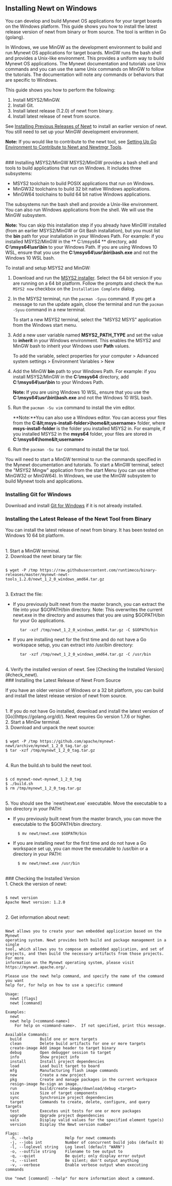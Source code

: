 ## Installing Newt on Windows

You can develop and build Mynewt OS applications for your target boards on the Windows platform.  This guide shows you how to install the latest release version of newt from binary or from source.  The tool is written in Go (golang).
  
In Windows, we use MinGW as the development environment to build and run Mynewt OS applications for target boards. MinGW runs the bash shell and provides a Unix-like environment. This provides a uniform way to build Mynewt OS applications. The Mynewt documentation and tutorials use Unix commands and you can use the same Unix commands on MinGW to follow the tutorials. The documentation will note any commands or behaviors that are specific to Windows.

This guide shows you how to perform the following:

1. Install MSYS2/MinGW. 
2. Install Git.
3. Install latest release (1.2.0) of newt from binary.
4. Install latest release of newt from source.

See [Installing Previous Releases of Newt](/newt/install/prev_releases) to install an earlier version of newt. You still need to set up your MinGW development environment.

**Note:** If you would like to contribute to the newt tool, see [Setting Up Go Environment to Contribute to Newt and Newtmgr Tools](/faq/go_env.md).

<br>
### Installing MSYS2/MinGW
MSYS2/MinGW provides a bash shell and tools to build applications that run on Windows. It includes three subsystems:

* MSYS2 toolchain to build POSIX applications that run on Windows. 
* MinGW32 toolchains to build 32 bit native Windows applications.  
* MinGW64 toolchains to build 64 bit native Windows applications.  

The subsystems run the bash shell and provide a Unix-like environment. You can also run Windows applications from the shell. We will use the MinGW subsystem.

**Note:** You can skip this installation step if you already have MinGW installed (from an earlier MSYS2/MinGW or Git Bash installation), but you must list the **bin** path for your installation in your Windows Path. For example: if you installed MSYS2/MinGW in the ** C:\msys64 ** directory,  add **C:\msys64\usr\bin** to your Windows Path. If you are using Windows 10 WSL, ensure that you use the **C:\msys64\usr\bin\bash.exe** and not the Windows 10 WSL bash.


To install and setup MSYS2 and MinGW:

1. Download and run the [MSYS2 installer](http://www.msys2.org).  Select the 64 bit version if you are running on a 64 bit platform. Follow the prompts and check the `Run MSYS2 now` checkbox on the `Installation Complete` dialog. 
2. In the MSYS2 terminal, run the `pacman -Syuu` command. If you get a message to run the update again, close the terminal and run the `pacman -Syuu` command in a new terminal. 
	
	To start a new MSYS2 terminal, select the "MSYS2 MSYS" application from the Windows start menu.

3. Add a new user variable named **MSYS2_PATH_TYPE** and set the value to **inherit** in your Windows environment. This enables the MSYS2 and MinGW bash to inherit your Windows user **Path** values. 
	
	To add the variable,  select properties for your computer > Advanced system settings > Environment Variables > New

4. Add the MinGW **bin** path to your Windows Path. For example: if you install MSYS2/MinGW in the **C:\msys64** directory,  add **C:\msys64\usr\bin** to your Windows Path. 

	**Note:** If you are using Windows 10 WSL,  ensure that you use the **C:\msys64\usr\bin\bash.exe** and not the Windows 10 WSL bash.


5. Run the `pacman -Su vim` command to install the vim editor. 
	
	**Note:**You can also use a Windows editor. You can access your files from the **C:\&lt;msys-install-folder&gt;\home\&lt;username&gt;** folder, where **msys-install-folder** is the folder you installed MSYS2 in. For example, if you installed MSYS2 in the **msys64** folder, your files are stored in **C:\msys64\home\&lt;username&gt;**

6. Run the  `pacman -Su tar` command to install the tar tool. 

You will need to start a MinGW terminal to run the commands specified in the Mynewt documentation and  tutorials.  To start a MinGW terminal, select the "MSYS2 Mingw" application from the start Menu (you can use either MinGW32 or MinGW64). 
In Windows, we use the MinGW subsystem to build  Mynewt tools and applications.  

### Installing Git for Windows

Download and install [Git for Windows](https://git-for-windows.github.io) if it is not already installed.


### Installing the Latest Release of the Newt Tool from Binary

You can install the latest release of newt from binary. It has been tested on Windows 10 64 bit platform. 

<br>
1. Start a MinGW terminal.

<br>
2. Download the newt binary tar file:

```no-highlight

$ wget -P /tmp https://raw.githubusercontent.com/runtimeco/binary-releases/master/mynewt-newt-tools_1.2.0/newt_1_2_0_windows_amd64.tar.gz

```
<br>
3. Extract the file:

* If you previously built newt from the master branch, you can extract the file into your $GOPATH/bin directory. Note: This overwrites the current newt.exe in the directory and assumes that you are using $GOPATH/bin for your Go applications.

         tar -xzf /tmp/newt_1_2_0_windows_amd64.tar.gz -C $GOPATH/bin

* If you are installing newt for the first time and do not have a Go workspace setup, you can extract into /usr/bin directory:

         tar -xzf /tmp/newt_1_2_0_windows_amd64.tar.gz -C /usr/bin


<br>
4. Verify the installed version of newt. See [Checking the Installed Version](#check_newt).

<br>
### Installing the Latest Release of Newt From Source 

If you have an older version of Windows or a 32 bit platform, you can build and install the latest release version of newt from source.

<br>
1.  If you do not have Go installed, download and install the latest version of [Go](https://golang.org/dl/). Newt requires Go version 1.7.6 or higher.

<br>
2. Start a MinGw terminal.

<br>
3. Download and unpack the newt source:

```no-highlight

$ wget -P /tmp https://github.com/apache/mynewt-newt/archive/mynewt_1_2_0_tag.tar.gz
$ tar -xzf /tmp/mynewt_1_2_0_tag.tar.gz
```

<br>
4. Run the build.sh to build the newt tool.

```no-highlight

$ cd mynewt-newt-mynewt_1_2_0_tag	
$ ./build.sh
$ rm /tmp/mynewt_1_2_0_tag.tar.gz
```

<br>
5. You should see the `newt/newt.exe` executable. Move the executable to a bin directory in your PATH:

* If you previously built newt from the master branch, you can move the executable to the $GOPATH/bin directory.
   
        $ mv newt/newt.exe $GOPATH/bin

* If you are installing newt for the first time and do not have a Go workspace set up, you can move the executable to /usr/bin or a directory in your PATH:

        $ mv newt/newt.exe /usr/bin

<br>
### <a name="check_newt"></a>Checking the Installed Version

<br>
1. Check the version of newt:

```no-highlight 

$ newt version
Apache Newt version: 1.2.0

```

<br>
2. Get information about newt:

```no-highlight

Newt allows you to create your own embedded application based on the Mynewt 
operating system. Newt provides both build and package management in a single 
tool, which allows you to compose an embedded application, and set of 
projects, and then build the necessary artifacts from those projects. For more 
information on the Mynewt operating system, please visit 
https://mynewt.apache.org/. 

Please use the newt help command, and specify the name of the command you want 
help for, for help on how to use a specific command

Usage:
  newt [flags]
  newt [command]

Examples:
  newt
  newt help [<command-name>]
    For help on <command-name>.  If not specified, print this message.

Available Commands:
  build        Build one or more targets
  clean        Delete build artifacts for one or more targets
  create-image Add image header to target binary
  debug        Open debugger session to target
  info         Show project info
  install      Install project dependencies
  load         Load built target to board
  mfg          Manufacturing flash image commands
  new          Create a new project
  pkg          Create and manage packages in the current workspace
  resign-image Re-sign an image.
  run          build/create-image/download/debug <target>
  size         Size of target components
  sync         Synchronize project dependencies
  target       Commands to create, delete, configure, and query targets
  test         Executes unit tests for one or more packages
  upgrade      Upgrade project dependencies
  vals         Display valid values for the specified element type(s)
  version      Display the Newt version number

Flags:
  -h, --help              Help for newt commands
  -j, --jobs int          Number of concurrent build jobs (default 8)
  -l, --loglevel string   Log level (default "WARN")
  -o, --outfile string    Filename to tee output to
  -q, --quiet             Be quiet; only display error output
  -s, --silent            Be silent; don't output anything
  -v, --verbose           Enable verbose output when executing commands

Use "newt [command] --help" for more information about a command.

```
